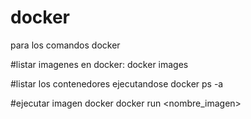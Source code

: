 # docker
para los comandos docker

#listar imagenes en docker:
docker images

#listar los contenedores ejecutandose
docker ps -a

#ejecutar imagen docker
docker run <nombre_imagen>


